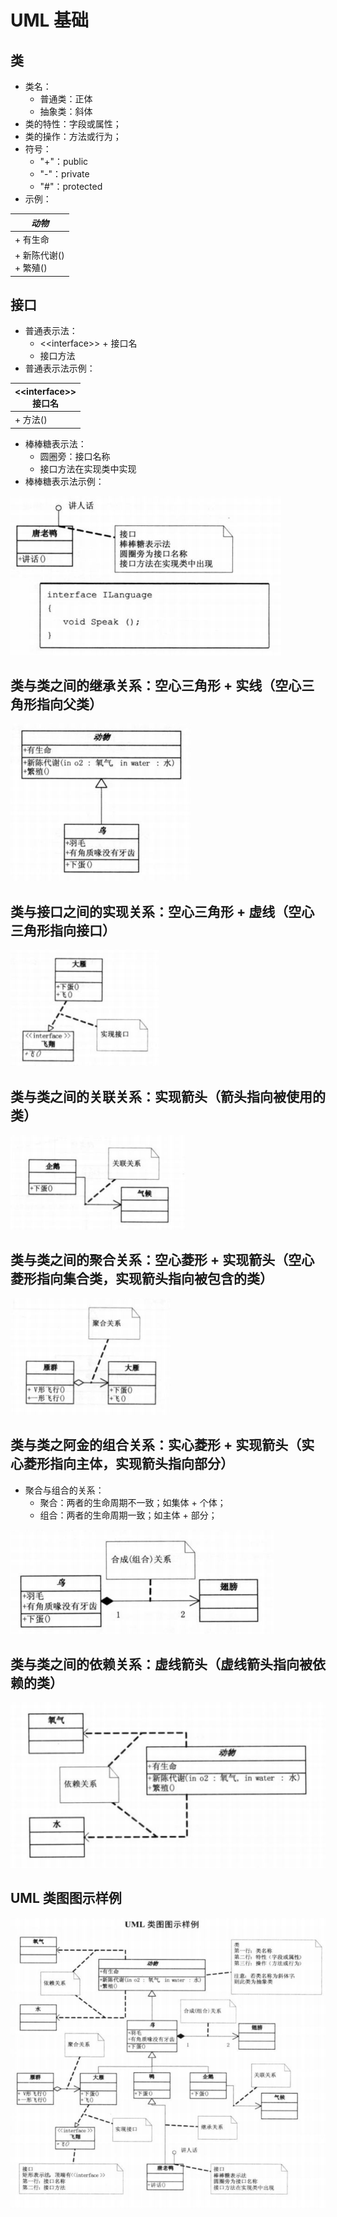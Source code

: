 # UML 基础

## 类
+ 类名：
    + 普通类：正体
    + 抽象类：斜体
+ 类的特性：字段或属性；
+ 类的操作：方法或行为；
+ 符号：
    + "+"：public
    + "-"：private
    + "#"：protected
+ 示例：

| *动物* |
| ------ |
| + 有生命 |
| + 新陈代谢()<br>+ 繁殖() |

## 接口
+ 普通表示法：
    + &lt;&lt;interface&gt;&gt; + 接口名
    + 接口方法
+ 普通表示法示例：

| &lt;&lt;interface&gt;&gt; <br> 接口名 | 
| ------ |
| + 方法() |

+ 棒棒糖表示法：
    + 圆圈旁：接口名称
    + 接口方法在实现类中实现
+ 棒棒糖表示法示例：

![棒棒糖表示法示例](../image/interface-lollipop.png)

## 类与类之间的继承关系：空心三角形 + 实线（空心三角形指向父类）

![类与类之间的继承关系](../image/class-class-extend.png)

## 类与接口之间的实现关系：空心三角形 + 虚线（空心三角形指向接口）

![类与接口之间的实现关系](../image/class-interface-implement.png)

## 类与类之间的关联关系：实现箭头（箭头指向被使用的类）

![类与类之间的关联关系](../image/class-class-relation.png)

## 类与类之间的聚合关系：空心菱形 + 实现箭头（空心菱形指向集合类，实现箭头指向被包含的类）

![类与类之间的聚合关系](../image/class-class-polymerization.png)

## 类与类之阿金的组合关系：实心菱形 + 实现箭头（实心菱形指向主体，实现箭头指向部分）
+ 聚合与组合的关系：
    + 聚合：两者的生命周期不一致；如集体 + 个体；
    + 组合：两者的生命周期一致；如主体 + 部分；

![类与类之间的组合关系](../image/class-class-combination.png)

## 类与类之间的依赖关系：虚线箭头（虚线箭头指向被依赖的类）

![类与类之间的依赖关系](../image/class-class-rely.png)

## UML 类图图示样例

![UML 类图图示样例](../image/uml-example.png)

